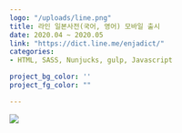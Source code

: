 ```yaml
---
logo: "/uploads/line.png"
title: 라인 일본사전(국어, 영어) 모바일 출시
date: 2020.04 ~ 2020.05
link: "https://dict.line.me/enjadict/"
categories: 
- HTML, SASS, Nunjucks, gulp, Javascript 

project_bg_color: ''
project_fg_color: ""

---
```



![](/uploads/1.png)